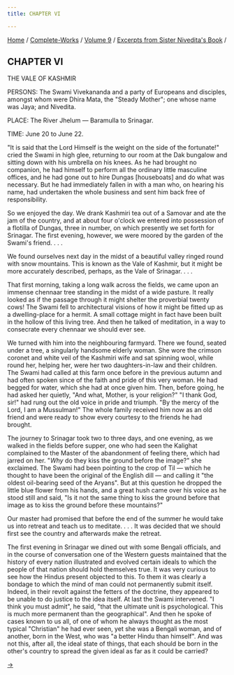 ```yaml
---
title: CHAPTER VI

---
```



[Home](../../../index.htm) / [Complete-Works](../../complete_works.htm)
/ [Volume 9](../volume_9_contents.htm) / [Excerpts from Sister
Nivedita's Book](excerpts_from_sister_niveditas_book_contents.htm) /



## CHAPTER VI

THE VALE OF KASHMIR

PERSONS: The Swami Vivekananda and a party of Europeans and disciples,
amongst whom were Dhira Mata, the "Steady Mother"; one whose name was
Jaya; and Nivedita.

PLACE: The River Jhelum — Baramulla to Srinagar.

TIME: June 20 to June 22.

"It is said that the Lord Himself is the weight on the side of the
fortunate!" cried the Swami in high glee, returning to our room at the
Dak bungalow and sitting down with his umbrella on his knees. As he had
brought no companion, he had himself to perform all the ordinary little
masculine offices, and he had gone out to hire Dungas \[houseboats\] and
do what was necessary. But he had immediately fallen in with a man who,
on hearing his name, had undertaken the whole business and sent him back
free of responsibility.

So we enjoyed the day. We drank Kashmiri tea out of a Samovar and ate
the jam of the country, and at about four o'clock we entered into
possession of a flotilla of Dungas, three in number, on which presently
we set forth for Srinagar. The first evening, however, we were moored by
the garden of the Swami's friend. . . .

We found ourselves next day in the midst of a beautiful valley ringed
round with snow mountains. This is known as the Vale of Kashmir, but it
might be more accurately described, perhaps, as the Vale of Srinagar. .
. .

That first morning, taking a long walk across the fields, we came upon
an immense chennaar tree standing in the midst of a wide pasture. It
really looked as if the passage through it might shelter the proverbial
twenty cows! The Swami fell to architectural visions of how it might be
fitted up as a dwelling-place for a hermit. A small cottage might in
fact have been built in the hollow of this living tree. And then he
talked of meditation, in a way to consecrate every chennaar we should
ever see.

We turned with him into the neighbouring farmyard. There we found,
seated under a tree, a singularly handsome elderly woman. She wore the
crimson coronet and white veil of the Kashmiri wife and sat spinning
wool, while round her, helping her, were her two daughters-in-law and
their children. The Swami had called at this farm once before in the
previous autumn and had often spoken since of the faith and pride of
this very woman. He had begged for water, which she had at once given
him. Then, before going, he had asked her quietly, "And what, Mother, is
your religion?" "I thank God, sir!" had rung out the old voice in pride
and triumph. "By the mercy of the Lord, I am a Mussulman!" The whole
family received him now as an old friend and were ready to show every
courtesy to the friends he had brought. 

The journey to Srinagar took two to three days, and one evening, as we
walked in the fields before supper, one who had seen the Kalighat
complained to the Master of the abandonment of feeling there, which had
jarred on her. "*Why* do they kiss the ground before the image?" she
exclaimed. The Swami had been pointing to the crop of Til — which he
thought to have been the original of the English dill — and calling it
"the oldest oil-bearing seed of the Aryans". But at this question he
dropped the little blue flower from his hands, and a great hush came
over his voice as he stood still and said, "Is it not the same thing to
kiss the ground before that image as to kiss the ground before these
mountains?"

Our master had promised that before the end of the summer he would take
us into retreat and teach us to meditate. . . . It was decided that we
should first see the country and afterwards make the retreat.

The first evening in Srinagar we dined out with some Bengali officials,
and in the course of conversation one of the Western guests maintained
that the history of every nation illustrated and evolved certain ideals
to which the people of that nation should hold themselves true. It was
very curious to see how the Hindus present objected to this. To them it
was clearly a bondage to which the mind of man could not permanently
submit itself. Indeed, in their revolt against the fetters of the
doctrine, they appeared to be unable to do justice to the idea itself.
At last the Swami intervened. "I think you must admit", he said, "that
the ultimate unit is psychological. This is much more permanent than the
geographical". And then he spoke of cases known to us all, of one of
whom he always thought as the most typical "Christian" he had ever seen,
yet she was a Bengali woman, and of another, born in the West, who was
"a better Hindu than himself". And was not this, after all, the ideal
state of things, that each should be born in the other's country to
spread the given ideal as far as it could be carried?

[→](chapter_vii.htm)



